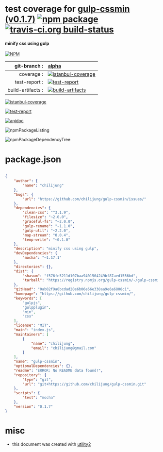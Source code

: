 # test coverage for  [gulp-cssmin (v0.1.7)](https://github.com/chilijung/gulp-cssmin/)  [![npm package](https://img.shields.io/npm/v/npmtest-gulp-cssmin.svg?style=flat-square)](https://www.npmjs.org/package/npmtest-gulp-cssmin) [![travis-ci.org build-status](https://api.travis-ci.org/npmtest/node-npmtest-gulp-cssmin.svg)](https://travis-ci.org/npmtest/node-npmtest-gulp-cssmin)
#### minify css using gulp

[![NPM](https://nodei.co/npm/gulp-cssmin.png?downloads=true)](https://www.npmjs.com/package/gulp-cssmin)

| git-branch : | [alpha](https://github.com/npmtest/node-npmtest-gulp-cssmin/tree/alpha)|
|--:|:--|
| coverage : | [![istanbul-coverage](https://npmtest.github.io/node-npmtest-gulp-cssmin/build/coverage.badge.svg)](https://npmtest.github.io/node-npmtest-gulp-cssmin/build/coverage.html/index.html)|
| test-report : | [![test-report](https://npmtest.github.io/node-npmtest-gulp-cssmin/build/test-report.badge.svg)](https://npmtest.github.io/node-npmtest-gulp-cssmin/build/test-report.html)|
| build-artifacts : | [![build-artifacts](https://npmtest.github.io/node-npmtest-gulp-cssmin/glyphicons_144_folder_open.png)](https://github.com/npmtest/node-npmtest-gulp-cssmin/tree/gh-pages/build)|

[![istanbul-coverage](https://npmtest.github.io/node-npmtest-gulp-cssmin/build/screenCapture.buildCustomOrg.browser.coverage.html.png)](https://npmtest.github.io/node-npmtest-gulp-cssmin/build/coverage.html/index.html)

[![test-report](https://npmtest.github.io/node-npmtest-gulp-cssmin/build/screenCapture.buildCustomOrg.browser.%252Fhome%252Ftravis%252Fbuild%252Fnpmtest%252Fnode-npmtest-gulp-cssmin%252Ftmp%252Fbuild%252Ftest-report.html.png)](https://npmtest.github.io/node-npmtest-gulp-cssmin/build/test-report.html)

[![apidoc](https://npmdoc.github.io/node-npmdoc-gulp-cssmin/build/screenCapture.buildApidoc.browser.%252Fhome%252Ftravis%252Fbuild%252Fnpmdoc%252Fnode-npmdoc-gulp-cssmin%252Ftmp%252Fbuild%252Fapidoc.html.png)](https://npmdoc.github.io/node-npmdoc-gulp-cssmin/build/apidoc.html)

![npmPackageListing](https://npmtest.github.io/node-npmtest-gulp-cssmin/build/screenCapture.npmPackageListing.svg)

![npmPackageDependencyTree](https://npmtest.github.io/node-npmtest-gulp-cssmin/build/screenCapture.npmPackageDependencyTree.svg)



# package.json

```json

{
    "author": {
        "name": "chilijung"
    },
    "bugs": {
        "url": "https://github.com/chilijung/gulp-cssmin/issues/"
    },
    "dependencies": {
        "clean-css": "^3.1.9",
        "filesize": "~2.0.0",
        "graceful-fs": "~2.0.0",
        "gulp-rename": "~1.1.0",
        "gulp-util": "~2.2.0",
        "map-stream": "0.0.4",
        "temp-write": "~0.1.0"
    },
    "description": "minify css using gulp",
    "devDependencies": {
        "mocha": "~1.17.1"
    },
    "directories": {},
    "dist": {
        "shasum": "f576fe5211d107baa9401504249bf87aed1556bd",
        "tarball": "https://registry.npmjs.org/gulp-cssmin/-/gulp-cssmin-0.1.7.tgz"
    },
    "gitHead": "0ab02f9a8bcdad20e6b06e66e338aa9e6a6808c1",
    "homepage": "https://github.com/chilijung/gulp-cssmin/",
    "keywords": [
        "gulpjs",
        "gulpplugin",
        "min",
        "css"
    ],
    "license": "MIT",
    "main": "index.js",
    "maintainers": [
        {
            "name": "chilijung",
            "email": "chilijung@gmail.com"
        }
    ],
    "name": "gulp-cssmin",
    "optionalDependencies": {},
    "readme": "ERROR: No README data found!",
    "repository": {
        "type": "git",
        "url": "git+https://github.com/chilijung/gulp-cssmin.git"
    },
    "scripts": {
        "test": "mocha"
    },
    "version": "0.1.7"
}
```



# misc
- this document was created with [utility2](https://github.com/kaizhu256/node-utility2)
